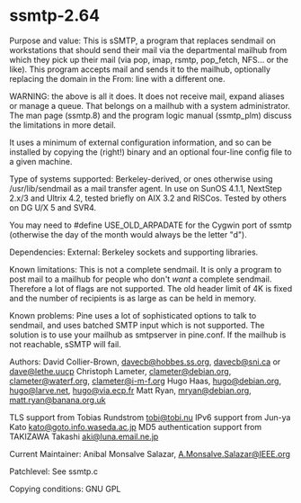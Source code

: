 # ssmtp-2.64

Purpose and value:
 This is sSMTP, a program that replaces sendmail on workstations that should
 send their mail via the departmental mailhub from which they pick up their
 mail (via pop, imap, rsmtp, pop_fetch, NFS... or the like).  This program
 accepts mail and sends it to the mailhub, optionally replacing the domain in
 the From: line with a different one.

 WARNING: the above is all it does. It does not receive mail, expand aliases
 or manage a queue.  That belongs on a mailhub with a system administrator.
 The man page (ssmtp.8) and the program logic manual (ssmtp_plm) discuss the
 limitations in more detail.

 It uses a minimum of external configuration information, and so can be
 installed by copying the (right!) binary and an optional four-line config
 file to a given machine. 

Type of systems supported:
 Berkeley-derived, or ones otherwise using /usr/lib/sendmail as a mail transfer
 agent. In use on SunOS 4.1.1, NextStep 2.x/3 and Ultrix 4.2, tested briefly on
 AIX 3.2 and RISCos. Tested by others on DG U/X 5 and SVR4.

 You may need to #define USE_OLD_ARPADATE for the Cygwin port of ssmtp
 (otherwise the day of the month would always be the letter "d").

Dependencies:
 External: Berkeley sockets and supporting libraries.

Known limitations:
 This is not a complete sendmail. It is only a program to post mail to a
 mailhub for people who don't *want* a complete sendmail. Therefore a lot of
 flags are not supported. The old header limit of 4K is fixed and the number
 of recipients is as large as can be held in memory.

Known problems:
 Pine uses a lot of sophisticated options to talk to sendmail, and uses
 batched SMTP input which is not supported. The solution is to use your mailhub
 as smtpserver in pine.conf. If the mailhub is not reachable, sSMTP will fail.

Authors:
 David Collier-Brown, davecb@hobbes.ss.org, davecb@sni.ca or dave@lethe.uucp
 Christoph Lameter, clameter@debian.org, clameter@waterf.org, clameter@i-m-f.org
 Hugo Haas, hugo@debian.org, hugo@larve.net, hugo@via.ecp.fr
 Matt Ryan, mryan@debian.org, matt.ryan@banana.org.uk

TLS support from Tobias Rundstrom <tobi@tobi.nu>
IPv6 support from Jun-ya Kato <kato@goto.info.waseda.ac.jp>
MD5 authentication support from TAKIZAWA Takashi <aki@luna.email.ne.jp>

Current Maintainer:
 Anibal Monsalve Salazar, A.Monsalve.Salazar@IEEE.org

Patchlevel:
 See ssmtp.c

Copying conditions:
 GNU GPL
